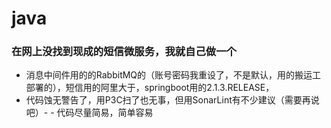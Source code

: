 # java
### 在网上没找到现成的短信微服务，我就自己做一个
 - 消息中间件用的的RabbitMQ的（账号密码我重设了，不是默认，用的搬运工部署的），短信用的阿里大于，springboot用的2.1.3.RELEASE，
  -  代码蚀无警告了，用P3C扫了也无事，但用SonarLint有不少建议（需要再说吧）-
    - 代码尽量简易，简单容易
